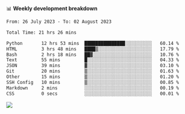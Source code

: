 📊 **Weekly development breakdown**
<!--START_SECTION:waka-->

```txt
From: 26 July 2023 - To: 02 August 2023

Total Time: 21 hrs 26 mins

Python       12 hrs 53 mins  ███████████████░░░░░░░░░░   60.14 %
HTML         3 hrs 48 mins   ████▒░░░░░░░░░░░░░░░░░░░░   17.79 %
Bash         2 hrs 18 mins   ██▓░░░░░░░░░░░░░░░░░░░░░░   10.76 %
Text         55 mins         █░░░░░░░░░░░░░░░░░░░░░░░░   04.33 %
JSON         39 mins         ▓░░░░░░░░░░░░░░░░░░░░░░░░   03.10 %
Git          20 mins         ▒░░░░░░░░░░░░░░░░░░░░░░░░   01.63 %
Other        15 mins         ▒░░░░░░░░░░░░░░░░░░░░░░░░   01.20 %
SSH Config   10 mins         ▒░░░░░░░░░░░░░░░░░░░░░░░░   00.85 %
Markdown     2 mins          ░░░░░░░░░░░░░░░░░░░░░░░░░   00.19 %
CSS          0 secs          ░░░░░░░░░░░░░░░░░░░░░░░░░   00.01 %
```

<!--END_SECTION:waka-->
![](https://komarev.com/ghpvc/?username=callanwu)
